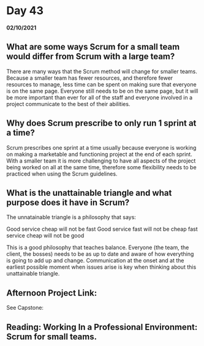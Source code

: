 # Day 43
__02/10/2021__

## What are some ways Scrum for a small team would differ from Scrum with a large team?

There are many ways that the Scrum method will change for smaller teams. Because a smaller team has fewer resources, and therefore fewer resources to manage, less time can be spent on making sure that everyone is on the same page. Everyone still needs to be on the same page, but it will be more important than ever for all of the staff and everyone involved in a project communicate to the best of their abilities. 

## Why does Scrum prescribe to only run 1 sprint at a time?

Scrum prescribes one sprint at a time usually because everyone is working on making a marketable and functioning project at the end of each sprint. With a smaller team it is more challenging to have all aspects of the project being worked on all at the same time, therefore some flexibility needs to be practiced when using the Scrum guidelines.


## What is the unattainable triangle and what purpose does it have in Scrum?

The unnatainable triangle is a philosophy that says:

Good service cheap will not be fast
Good service fast will not be cheap
fast service cheap will not be good

This is a good philosophy that teaches balance. Everyone (the team, the client, the bosses) needs to be as up to date and aware of how everything is going to add up and change. Communication at the onset and at the earliest possible moment when issues arise is key when thinking about this unattainable triangle.


## Afternoon Project Link:

See Capstone:


## Reading: Working In a Professional Environment: Scrum for small teams.